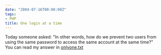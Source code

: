 ```yaml
---
date: "2004-07-16T00:00:00Z"
tags:
- PHP
title: One login at a time
---
```

Today someone asked: "In other words, how do we prevent two users from using the same password to access the same account at the same time?" You can read my answer in [onlyone.txt](http://www.timvw.be/wp-content/code/php/onlyone.txt)
